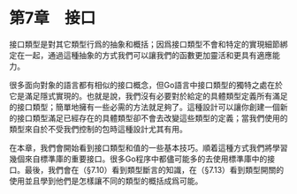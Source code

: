 # 第7章　接口

接口類型是對其它類型行爲的抽象和概括；因爲接口類型不會和特定的實現細節綁定在一起，通過這種抽象的方式我們可以讓我們的函數更加靈活和更具有適應能力。

很多面向對象的語言都有相似的接口概念，但Go語言中接口類型的獨特之處在於它是滿足隱式實現的。也就是說，我們沒有必要對於給定的具體類型定義所有滿足的接口類型；簡單地擁有一些必需的方法就足夠了。這種設計可以讓你創建一個新的接口類型滿足已經存在的具體類型卻不會去改變這些類型的定義；當我們使用的類型來自於不受我們控制的包時這種設計尤其有用。

在本章，我們會開始看到接口類型和值的一些基本技巧。順着這種方式我們將學習幾個來自標準庫的重要接口。很多Go程序中都儘可能多的去使用標準庫中的接口。最後，我們會在（§7.10）看到類型斷言的知識，在（§7.13）看到類型開關的使用並且學到他們是怎樣讓不同的類型的概括成爲可能。
